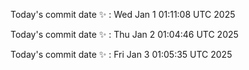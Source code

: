 Today's commit date ✨ : Wed Jan 1 01:11:08 UTC 2025 

Today's commit date ✨ : Thu Jan 2 01:04:46 UTC 2025 

Today's commit date ✨ : Fri Jan 3 01:05:35 UTC 2025 

